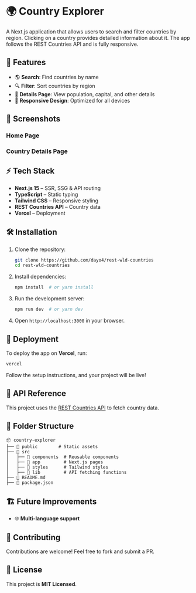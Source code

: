 # 🌍 Country Explorer

A Next.js application that allows users to search and filter countries by region. Clicking on a country provides detailed information about it. The app follows the REST Countries API and is fully responsive.

## 🚀 Features

- 🌎 **Search**: Find countries by name
- 🔍 **Filter**: Sort countries by region
- 📌 **Details Page**: View population, capital, and other details
- 📱 **Responsive Design**: Optimized for all devices

## 📸 Screenshots

### Home Page



### Country Details Page



## ⚡ Tech Stack

- **Next.js 15** – SSR, SSG & API routing
- **TypeScript** – Static typing
- **Tailwind CSS** – Responsive styling
- **REST Countries API** – Country data
- **Vercel** – Deployment

## 🛠 Installation

1. Clone the repository:

   ```sh
   git clone https://github.com/dayo4/rest-wld-countries
   cd rest-wld-countries
   ```

2. Install dependencies:

   ```sh
   npm install  # or yarn install
   ```

3. Run the development server:

   ```sh
   npm run dev  # or yarn dev
   ```

4. Open `http://localhost:3000` in your browser.

## 🔧 Deployment

To deploy the app on **Vercel**, run:

```sh
vercel
```

Follow the setup instructions, and your project will be live!

## 📜 API Reference

This project uses the [REST Countries API](https://restcountries.com/) to fetch country data.

## 📂 Folder Structure

```
📦 country-explorer
├── 📁 public        # Static assets
├── 📁 src
│   ├── 📁 components  # Reusable components
│   ├── 📁 app         # Next.js pages
│   ├── 📁 styles      # Tailwind styles
│   ├── 📁 lib         # API fetching functions
├── 📄 README.md
├── 📄 package.json
```

## 🏗 Future Improvements

- 🌐 **Multi-language support**

## 🙌 Contributing

Contributions are welcome! Feel free to fork and submit a PR.

## 📝 License

This project is **MIT Licensed**.
